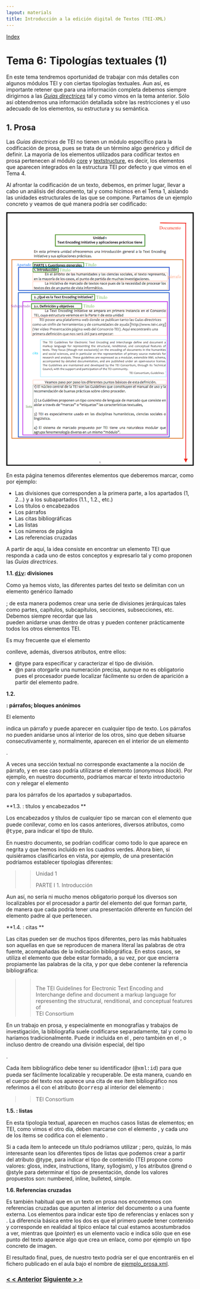 ```yaml
---
layout: materials
title: Introducción a la edición digital de Textos (TEI-XML)
---
```


<a href="{{ site.url }}/materials/IntroTEI/index.html">Index</a>

# Tema 6: Tipologías textuales (1)

En este tema tendremos oportunidad de trabajar con más detalles con algunos módulos TEI y con ciertas tipologías textuales. Aun así, es importante retener que para una información completa debemos siempre dirigirnos a las [_Guías directrices_](http://www.tei-c.org/release/doc/tei-p5-doc/en/html/) tal y como vimos en la tema anterior. Sólo así obtendremos una información detallada sobre las restricciones y el uso adecuado de los elementos, su estructura y su semántica.

## 1\. Prosa

Las _Guías directrices_ de TEI no tienen un módulo específico para la codificación de prosa, pues se trata de un término algo genérico y difícil de definir. La mayoría de los elementos utilizados para codificar textos en prosa pertenecen al módulo <span class="code">[core](http://www.tei-c.org/release/doc/tei-p5-doc/en/html/CO.html)</span> y [<span class="code">textstructure</span>](http://www.tei-c.org/release/doc/tei-p5-doc/en/html/DS.html), es decir, los elementos que aparecen integrados en la estructura TEI por defecto y que vimos en el Tema 4\.

Al afrontar la codificación de un texto, debemos, en primer lugar, llevar a cabo un análisis del documento, tal y como hicimos en el Tema 1, aislando las unidades estructurales de las que se compone. Partamos de un ejemplo concreto y veamos de qué manera podría ser codificado:

![Texto en prosa](img/pag_prosa.png)

En esta página tenemos diferentes elementos que deberemos marcar, como por ejemplo:

*   Las divisiones que corresponden a la primera parte, a los apartados (1, 2...) y a los subapartados (1.1., 1.2., etc.)
*   Los títulos o encabezados
*   Los párrafos
*   Las citas bibliográficas
*   Las listas
*   Los números de página
*   Las referencias cruzadas

A partir de aquí, la idea consiste en encontrar un elemento TEI que responda a cada uno de estos conceptos y expresarlo tal y como proponen las _Guías directrices_.

**1.1\. [<font face="courier new,courier,monospace">div</font>](http://www.tei-c.org/release/doc/tei-p5-doc/es/html/ref-div.html): divisiones**

Como ya hemos visto, las diferentes partes del texto se delimitan con un elemento genérico llamado <font face="courier new,courier,monospace"><div></font>; de esta manera podemos crear una serie de divisiones jerárquicas tales como partes, capítulos, subcapítulos, secciones, subsecciones, etc. Debemos siempre recordar que las <span class="code"><div></span> pueden anidarse unas dentro de otras y pueden contener prácticamente todos los otros elementos TEI.

Es muy frecuente que el elemento <span class="code"><div></span> conlleve, además, diversos atributos, entre ellos:

*   <span class="code">@type</span> para especificar y caracterizar el tipo de división.
*   <span class="code">@n</span> para otorgarle una numeración precisa, aunque no es obligatorio pues el procesador puede localizar fácilmente su orden de aparición a partir del elemento padre.

**1.2\. [<p>](http://www.tei-c.org/release/doc/tei-p5-doc/es/html/ref-p.html): párrafos; [<ab>](http://www.tei-c.org/release/doc/tei-p5-doc/es/html/ref-ab.html) bloques anónimos**

El elemento <span class="code"><p></span> indica un párrafo y puede aparecer en cualquier tipo de texto. Los párrafos no pueden anidarse unos al interior de los otros, sino que deben situarse consecutivamente y, normalmente, aparecen en el interior de un elemento <span class="code"><div></span>.

A veces una sección textual no corresponde exactamente a la noción de párrafo, y en ese caso podría utilizarse el elemento <span class="code"><ab></span> (_anonymous block_). Por ejemplo, en nuestro documento, podríamos marcar el texto introductorio con <span class="code"><ab></span> y relegar el elemento <span class="code"><p></span> para los párrafos de los apartados y subapartados.

**1.3\. [<head>](http://www.tei-c.org/release/doc/tei-p5-doc/es/html/ref-head.html): títulos y encabezados **

Los encabezados y títulos de cualquier tipo se marcan con el elemento <font face="courier new,courier,monospace"><head></font> que puede conllevar, como en los casos anteriores, diversos atributos, como <font face="courier new,courier,monospace">@type</font>, para indicar el tipo de título.

En nuestro documento, se podrían codificar como <font face="courier new,courier,monospace"><head></font> todo lo que aparece en negrita y que hemos incluido en los cuadros verdes. Ahora bien, si quisiéramos clasificarlos en vista, por ejemplo, de una presentación podríamos establecer tipologías diferentes:

> > <span class="code"><span style="color: #0003ff;"><head type="Principal"></span>Unidad 1<span style="color: #0003ff;"></head>  
> > <head type="parte"></span>PARTE I<span style="color: #0003ff;"></head>  
> > <head type="apartado"></span>1. Introducción<span style="color: #0003ff;"></head></span></span>

Aun así, no sería ni mucho menos obligatorio porqué los diversos <span class="code"><head></span> son localizables por el procesador a partir del elemento del que forman parte, de manera que cada <span class="code"><head></span> podría  tener una presentación diferente en función del elemento padre al que pertenecen.

**1.4\. <span class="code">[<cit>](http://www.tei-c.org/release/doc/tei-p5-doc/es/html/ref-cit.html)</span>: citas **

Las citas pueden ser de muchos tipos diferentes, pero las más habituales son aquellas en que se reproducen de manera literal las palabras de otra fuente, acompañadas de la indicación bibliográfica. En estos casos, se utiliza el elemento <span class="code"><cit></span> que debe estar formado, a su vez, por [<span class="code"><quote></span>](http://www.tei-c.org/release/doc/tei-p5-doc/es/html/ref-quote.html) que encierra propiamente las palabras de la cita, y por [<span class="code"><bibl></span>](http://www.tei-c.org/release/doc/tei-p5-doc/es/html/ref-bibl.html) que debe contener la referencia bibliográfica:

> > <span class="code"><span style="color: #0003ff;"><cit>  
> >     <quote></span>The TEI Guidelines for Electronic Text Encoding and Interchange define and document a markup language for representing the structural, renditional, and  conceptual features of <span style="color: #0003ff;"></quote>  
> >     <bibl></span>TEI Consortium<span style="color: #0003ff;"></bibl>  
> > </cit></span></span>

En un trabajo en prosa, y especialmente en monografías y trabajos de investigación, la bibliografía suele codificarse separadamente, tal y como lo haríamos tradicionalmente. Puede ir incluida en el <font face="courier new,courier,monospace"><teiHeader></font>, pero también en el <font face="courier new,courier,monospace"><front></font>, <font face="courier new,courier,monospace"><back></font> o incluso dentro de <font face="courier new,courier,monospace"><text></font> creando una división especial, del tipo <font face="courier new,courier,monospace"><div type=“bibliografia”></font>.

Cada ítem bibliográfico debe tener su identificador (<font face="courier new,courier,monospace">@xml:id</font>) para que pueda ser fácilmente localizable y recuperable. De esta manera, cuando en el cuerpo del texto nos aparece una cita de ese ítem bibliográfico nos referimos a él con el atributo <font face="courier new,courier,monospace">@corresp</font> al interior del elemento <font face="courier new,courier,monospace"><bibl></font>: 

> > <span class="code"><span style="color: #0003ff;"><bibl corresp="#Guidelines"></span>TEI Consortium<span style="color: #0003ff;"></bibl></span></span>

**1.5\. [<font face="courier new,courier,monospace"><list></font>](http://www.tei-c.org/release/doc/tei-p5-doc/es/html/ref-list.html): listas**

En esta tipología textual, aparecen en muchos casos listas de elementos; en TEI, como vimos el otro día, deben marcarse con el elemento <span class="code"><list></span>, y cada uno de los ítems se codifica con el elemento <span class="code">[<item>](http://www.tei-c.org/release/doc/tei-p5-doc/es/html/ref-item.html)</span>.

Si a cada ítem lo antecede un título podríamos utilizar <span class="code">[<label>](http://www.tei-c.org/release/doc/tei-p5-doc/es/html/ref-label.html)</span>; pero, quizás, lo más interesante sean los diferentes tipos de listas que podemos crear a partir del atributo <span class="code">@type</span>, para indicar el tipo de contenido (TEI propone como valores: <span class="code">gloss, index, instructions, litany, syllogism</span>), y los atributos <span class="code">@rend</span> o <span class="code">@style</span> para determinar el tipo de presentación, donde los valores propuestos son: <span class="code">numbered, inline, bulleted, simple</span>.

**1.6\. Referencias cruzadas**

Es también habitual que en un texto en prosa nos encontremos con referencias cruzadas que apunten al interior del documento o a una fuente externa. Los elementos para indicar este tipo de referencias y enlaces son <span class="code">[<ref>](http://www.tei-c.org/release/doc/tei-p5-doc/es/html/ref-ref.html)</span> y <span class="code">[<ptr/>](http://www.tei-c.org/release/doc/tei-p5-doc/es/html/ref-ptr.html)</span>. La diferencia básica entre los dos es que el primero puede tener contenido y corresponde en realidad al típico enlace tal cual estamos acostumbrados a ver, mientras que <span class="code"><ptr/></span> (_pointer_) es un elemento vacío e indica sólo que en ese punto del texto aparece algo que crea un enlace, como por ejemplo un tipo concreto de imagen.

El resultado final, pues, de nuestro texto podría ser el que encontraréis en el fichero publicado en el aula bajo el nombre de <a href="">ejemplo_prosa.xml</a>.

### [< < Anterior](5.1.html)         [Siguiente > >](6.2.html)